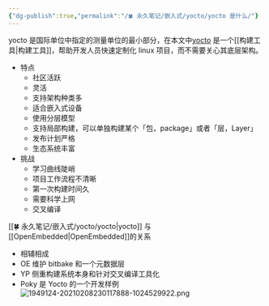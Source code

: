 ```yaml
---
{"dg-publish":true,"permalink":"/🍀 永久笔记/嵌入式/yocto/yocto 是什么/"}
---
```



yocto 是国际单位中指定的测量单位的最小部分，在本文中[yocto](https://www.yoctoproject.org/) 是一个[[构建工具\|构建工具]]，帮助开发人员快速定制化 linux 项目，而不需要关心其底层架构。

- 特点
	- 社区活跃
	- 灵活
	- 支持架构种类多
	- 适合嵌入式设备
	- 使用分层模型
	- 支持局部构建，可以单独构建某个「包，package」或者「层，Layer」
	- 发布计划严格
	- 生态系统丰富
- 挑战
	- 学习曲线陡峭
	- 项目工作流程不清晰
	- 第一次构建时间久
	- 需要科学上网
	- 交叉编译

[[🍀 永久笔记/嵌入式/yocto/yocto\|yocto]] 与 [[OpenEmbedded\|OpenEmbedded]]的关系
- 相辅相成
- OE 维护 bitbake 和一个元数据层
- YP 侧重构建系统本身和针对交叉编译工具化
- Poky 是 Yocto 的一个开发样例
![1949124-20210208230117888-1024529922.png](/img/user/Resources/Images/1949124-20210208230117888-1024529922.png)
